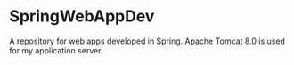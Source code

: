 # SpringWebAppDev
A repository for web apps developed in Spring. Apache Tomcat 8.0 is used for my application server.
